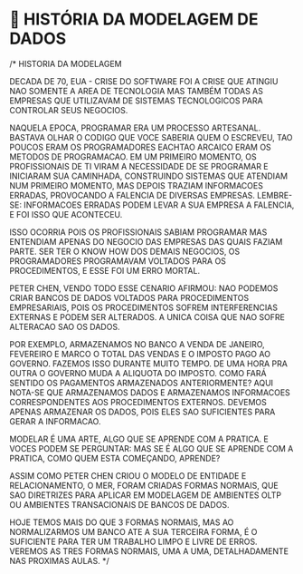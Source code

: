 # 📖 **HISTÓRIA DA MODELAGEM DE DADOS**

/*  HISTORIA DA MODELAGEM 

DECADA DE 70, EUA - CRISE DO SOFTWARE
FOI A CRISE QUE ATINGIU NAO SOMENTE A AREA DE TECNOLOGIA
MAS TAMBÉM TODAS AS EMPRESAS QUE UTILIZAVAM DE SISTEMAS
TECNOLOGICOS PARA CONTROLAR SEUS NEGOCIOS.

NAQUELA EPOCA, PROGRAMAR ERA UM PROCESSO ARTESANAL.
BASTAVA OLHAR O CODIGO QUE VOCE SABERIA QUEM O
ESCREVEU, TAO POUCOS ERAM OS PROGRAMADORES EACHTAO ARCAICO ERAM
OS METODOS DE PROGRAMACAO. EM UM PRIMEIRO MOMENTO,
OS PROFISSIONAIS DE TI VIRAM A NECESSIDADE DE SE PROGRAMAR
E INICIARAM SUA CAMINHADA, CONSTRUINDO SISTEMAS QUE ATENDIAM
NUM PRIMEIRO MOMENTO, MAS DEPOIS TRAZIAM INFORMACOES ERRADAS,
PROVOCANDO A FALENCIA DE DIVERSAS EMPRESAS. LEMBRE-SE: INFORMACOES
ERRADAS PODEM LEVAR A SUA EMPRESA A FALENCIA, E FOI ISSO QUE ACONTECEU.

ISSO OCORRIA POIS OS PROFISSIONAIS SABIAM PROGRAMAR MAS ENTENDIAM APENAS
DO NEGOCIO DAS EMPRESAS DAS QUAIS FAZIAM PARTE. SER TER O KNOW HOW
DOS DEMAIS NEGOCIOS, OS PROGRAMADORES PROGRAMAVAM VOLTADOS PARA OS
PROCEDIMENTOS, E ESSE FOI UM ERRO MORTAL.

PETER CHEN, VENDO TODO ESSE CENARIO AFIRMOU: NAO PODEMOS CRIAR BANCOS
DE DADOS VOLTADOS PARA PROCEDIMENTOS EMPRESARIAIS, POIS OS PROCEDIMENTOS
SOFREM INTERFERENCIAS EXTERNAS E PODEM SER ALTERADOS. A UNICA COISA
QUE NAO SOFRE ALTERACAO SAO OS DADOS.

POR EXEMPLO, ARMAZENAMOS NO BANCO A VENDA DE JANEIRO, FEVEREIRO E MARCO
O TOTAL DAS VENDAS E O IMPOSTO PAGO AO GOVERNO. 
FAZEMOS ISSO DURANTE MUITO TEMPO. DE UMA HORA PRA OUTRA O GOVERNO
MUDA A ALIQUOTA DO IMPOSTO. COMO FARÁ SENTIDO OS PAGAMENTOS ARMAZENADOS
ANTERIORMENTE? AQUI NOTA-SE QUE ARMAZENAMOS DADOS E ARMAZENAMOS
INFORMACOES CORRESPONDENTES AOS PROCEDIMENTOS EXTERNOS. DEVEMOS
APENAS ARMAZENAR OS DADOS, POIS ELES SAO SUFICIENTES PARA GERAR
A INFORMACAO.

MODELAR É UMA ARTE, ALGO QUE SE APRENDE COM A PRATICA. E VOCES PODEM
SE PERGUNTAR: MAS SE É ALGO QUE SE APRENDE COM A PRATICA, COMO QUEM
ESTA COMEÇANDO, APRENDE?

ASSIM COMO PETER CHEN CRIOU O MODELO DE ENTIDADE E RELACIONAMENTO, O MER,
FORAM CRIADAS FORMAS NORMAIS, QUE SAO DIRETRIZES PARA APLICAR EM
MODELAGEM DE AMBIENTES OLTP OU AMBIENTES TRANSACIONAIS DE BANCOS
DE DADOS.

HOJE TEMOS MAIS DO QUE 3 FORMAS NORMAIS, MAS AO NORMALIZARMOS UM
BANCO ATE A SUA TERCEIRA FORMA, É O SUFICIENTE PARA TER UM
TRABALHO LIMPO E LIVRE DE ERROS. VEREMOS AS TRES FORMAS NORMAIS,
UMA A UMA, DETALHADAMENTE NAS PROXIMAS AULAS.
*/
